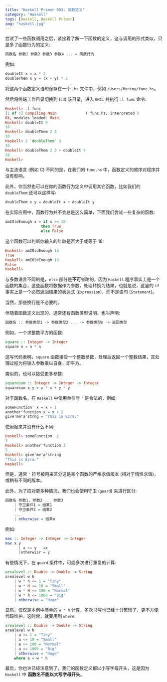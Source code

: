 ```yaml
---
title: "Haskell Primer 003: 函数定义"
category: "Haskell"
tags: [Haskell, Haskell Primer]
img: "haskell.jpg"
---
```

尝试了一些函数调用之后，紧接着了解一下函数的定义，这与调用的形式类似，只是多了函数行为的定义:

```haskell
函数名 参数1 参数2 参数3 参数4 ... = 函数行为
```

例如:

```haskell
doubleIt x = x * 2
doubleThem x y = (x + y) * 2
```

将这两个函数定义语句保存在一个 `.hs` 文件中，例如 `/Users/Meniny/func.hs`。

然后将终端工作目录切换到 (`cd`) 该目录，进入 `GHCi` 并执行 `:l func` 命令:

```haskell
Haskell> :l func
[1 of 1] Compiling Main             ( func.hs, interpreted )
Ok, modules loaded: Main.
Haskell> doubleIt 9
18
Haskell> doubleThem 2 3
10
Haskell> 2 `doubleThem` 3
10
Haskell> doubleThem 2 3 + doubleIt 9
28
Haskell>
```

与主流语言 (例如 C) 不同的是，在我们的 `func.hs` 中，函数定义的顺序对程序并没有影响。

此外，你当然也可以在你的函数行为定义中调用其它函数，比如我们的 `doubleThem` 还可以这样写:

```haskell
doubleThem x y = doubleIt x + doubleIt y
```

在实际应用中，函数行为并不会总是这么简单，下面我们尝试一些复杂的函数:

```haskell
amIOldEnough x = if x >= 18
                then True
                else False
```

这个函数可以判断你输入的年龄是否大于或等于 18:

```haskell
Haskell> amIOldEnough 18
True
Haskell> amIOldEnough 10
False
Haskell>
```

与多数语言不同的是，`else` 部分是**不可**省略的，因为 `Haskell` 程序事实上是一个函数的集合，这些函数将数据作为参数，处理转换为结果，也就是说，这里的 `if` 事实上是一个必然返回结果的表达式 (`Expression`)，而不是语句 (`Statement`)。



当然，那些换行是不必要的。



伴随着函数定义出现的，通常还有函数类型说明，也叫声明:

```haskell
函数名 :: 参数类型1 -> 参数类型2 ... -> 参数类型n -> 返回类型
```

例如，一个求整数平方的函数:

```haskell
square :: Integer -> Integer
square n = n * n
```

这写代码表明，`square` 函数接受一个整数参数，处理后返回一个整数结果，其处理过程为将输入参数乘以自身，即平方。



类似的，也可以接受更多参数:

```haskell
squaresum :: Integer -> Integer -> Integer
squaresum x y = x * x + y * y
```



对于函数名，在 `Haskell` 中使用单引号 `'` 是合法的，例如:

```haskell
someFunction' x = x + 1
another'function x = x + 2
give'me'a'strng = "This is Ezra."
```

使用起来并没有什么不同:

```haskell
Haskell> someFunction' 2
3
Haskell> another'function 3
5
Haskell> give'me'a'string
"This is Ezra."
Haskell>
```

但是，通常 `'` 符号被用来区分这是某个函数的严格求值版本 (相对于惰性求值)，或稍有不同的版本。



此外，为了应对更多种情况，我们也会使用守卫 (`guard`) 来进行区分:

```haskell
函数名 参数1, 参数2 ... 参数3
    | 守卫条件1 = 结果1
    | 守卫条件2 = 结果2
    ...
    | otherwise = 结果n
```

例如:

```haskell
max :: Integer -> Integer -> Integer
max x y
      | x >= y   =x
      |otherwisr = y
```

有些情况下，在 `guard` 条件中，可能多次进行重复的计算:

```haskell
arealevel :: Double -> Double -> String
arealevel w h
    | w * h <= 1 = "Tiny"
    | w * H <= 10 = "Small"
    | w * H <= 100 = "Normal"
    | w * h <= 1000 = "Big"
    | otherwise = "Huge"
```

显然，仅仅是本例中简单的 `w * h` 计算，多次书写也已经十分繁琐了，更不方便代码维护。这时候，就要用到 `where`:

```haskell
arealevel :: Double -> Double -> String
arealevel w h
    | a <= 1 = "Tiny"
    | a <= 10 = "Small"
    | a <= 100 = "Normal"
    | a <= 1000 = "Big"
    | otherwise = "Huge"
    where a = w * h
```



最后，你也许已经注意到了，我们的函数定义都以小写字母开头，这是因为 `Haskell` 中 **函数名不能以大写字母开头**。




